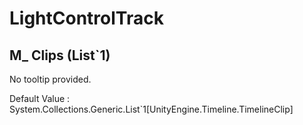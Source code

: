 # LightControlTrack

## M_ Clips (List`1)

No tooltip provided.

Default Value     : System.Collections.Generic.List`1[UnityEngine.Timeline.TimelineClip]

